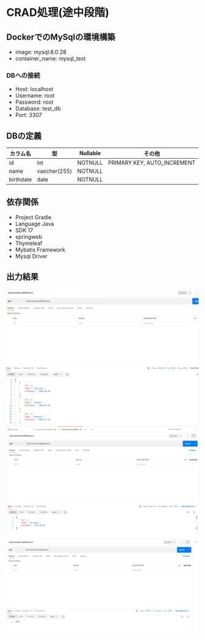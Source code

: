 # CRAD処理(途中段階)

## DockerでのMySqlの環境構築
- image: mysql:8.0.28
- container_name: mysql_test
### DBへの接続
- Host: localhost
- Username: root
- Password: root
- Database: test_db
- Port: 3307

## DBの定義
|カラム名|型|Nullable|その他|
| ------- | ------- | ------- | ------- |
|  id| int |NOTNULL|PRIMARY KEY,  AUTO_INCREMENT|
| name |  vaecher(255)|NOTNULL| |
| birthdate | date |NOTNULL| |

## 依存関係
- Project Gradle
- Language Java
- SDK 17
- springweb
- Thymeleaf
- Mybatis Framework
- Mysql Driver

## 出力結果  
![](img/img1.png)  
![](img/img2.png)  
![](img/img3.png)  
